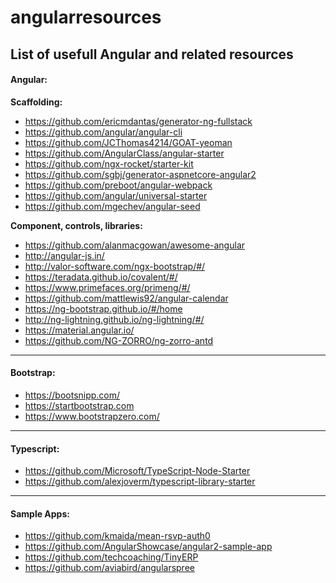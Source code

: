 # angularresources
<h2>List of usefull Angular and related resources</h2>

<h4>Angular:</h4>

<b>Scaffolding:</b><br/>
* https://github.com/ericmdantas/generator-ng-fullstack
* https://github.com/angular/angular-cli
* https://github.com/JCThomas4214/GOAT-yeoman
* https://github.com/AngularClass/angular-starter
* https://github.com/ngx-rocket/starter-kit
* https://github.com/sgbj/generator-aspnetcore-angular2
* https://github.com/preboot/angular-webpack
* https://github.com/angular/universal-starter
* https://github.com/mgechev/angular-seed

<b>Component, controls, libraries:</b><br/>
* https://github.com/alanmacgowan/awesome-angular
* http://angular-js.in/
* http://valor-software.com/ngx-bootstrap/#/
* https://teradata.github.io/covalent/#/
* https://www.primefaces.org/primeng/#/
* https://github.com/mattlewis92/angular-calendar
* https://ng-bootstrap.github.io/#/home
* http://ng-lightning.github.io/ng-lightning/#/
* https://material.angular.io/
* https://github.com/NG-ZORRO/ng-zorro-antd

<hr>

<h4>Bootstrap:</h4>

* https://bootsnipp.com/
* https://startbootstrap.com
* https://www.bootstrapzero.com/

<hr>

<h4>Typescript:</h4>

* https://github.com/Microsoft/TypeScript-Node-Starter
* https://github.com/alexjoverm/typescript-library-starter

<hr>

<h4>Sample Apps:</h4>

* https://github.com/kmaida/mean-rsvp-auth0
* https://github.com/AngularShowcase/angular2-sample-app
* https://github.com/techcoaching/TinyERP
* https://github.com/aviabird/angularspree


